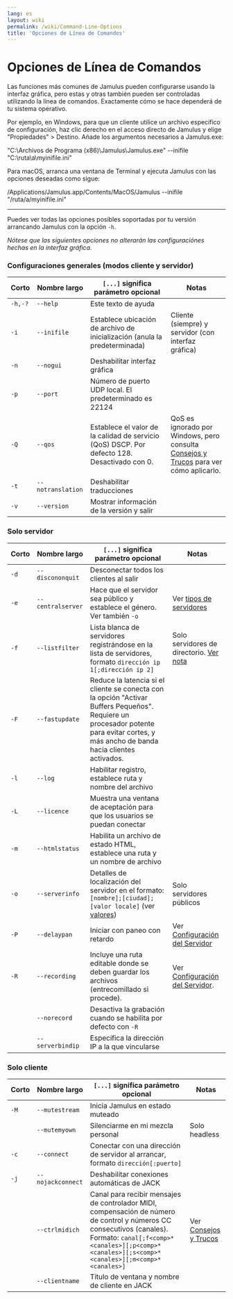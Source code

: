 ```yaml
---
lang: es
layout: wiki
permalink: /wiki/Command-Line-Options
title: 'Opciones de Línea de Comandos'
---
```


# Opciones de Línea de Comandos

Las funciones más comunes de Jamulus pueden configurarse usando la interfaz gráfica, pero estas y otras también pueden ser controladas utilizando la línea de comandos. Exactamente cómo se hace dependerá de tu sistema operativo.

Por ejemplo, en Windows, para que un cliente utilice un archivo específico de configuración, haz clic derecho en el acceso directo de Jamulus y elige "Propiedades" > Destino. Añade los argumentos necesarios a Jamulus.exe:

"C:\Archivos de Programa (x86)\Jamulus\Jamulus.exe" --inifile "C:\ruta\a\myinifile.ini"

Para macOS, arranca una ventana de Terminal y ejecuta Jamulus con las opciones deseadas como sigue:

/Applications/Jamulus.app/Contents/MacOS/Jamulus --inifile "/ruta/a/myinifile.ini"

***

Puedes ver todas las opciones posibles soportadas por tu versión arrancando Jamulus con la opción `-h`.

_Nótese que las siguientes opciones no alterarán las configuraciónes hechas en la interfaz gráfica._

### Configuraciones generales (modos cliente y servidor)

| Corto | Nombre largo | `[...]` significa parámetro opcional | Notas |
|---------|-------------------|--------------------------------------------------------------------------------------------------------------|----------------------------------------------------------|
| `-h,-?` | `--help` | Este texto de ayuda |                                                          |
| `-i` | `--inifile` | Establece ubicación de archivo de inicialización (anula la predeterminada) | Cliente (siempre) y servidor (con interfaz gráfica) |
| `-n` | `--nogui` | Deshabilitar interfaz gráfica |                                                          |
| `-p` | `--port` | Número de puerto UDP local. El predeterminado es 22124 |                                                          |
| `-Q` | `--qos` | Establece el valor de la calidad de servicio (QoS) DSCP. Por defecto 128. Desactivado con 0. | QoS es ignorado por Windows, pero consulta [Consejos y Trucos](Tips-Tricks-More#quality-of-service) para ver cómo aplicarlo. |
| `-t` | `--notranslation` | Deshabilitar traducciones |                                                          |
| `-v` | `--version` | Mostrar información de la versión y salir | |

### Solo servidor

| Corto | Nombre largo | `[...]` significa parámetro opcional | Notas |
|-------|-------------------|----------------------------------------------------------------------------------------------------------------------------|--------------------------------------------------------------------------|
| `-d` | `--discononquit` | Desconectar todos los clientes al salir |                                                                          |
| `-e` | `--centralserver` | Hace que el servidor sea público y establece el género. Ver también `-o` | Ver [tipos de servidores](Choosing-a-Server-Type#3-directorio) |
| `-f` | `--listfilter` | Lista blanca de servidores registrándose en la lista de servidores, formato `dirección ip 1[;dirección ip 2]` | Solo servidores de directorio. [Ver nota](Choosing-a-Server-Type#3-directorio) |
| `-F` | `--fastupdate` | Reduce la latencia si el cliente se conecta con la opción "Activar Buffers Pequeños". Requiere un procesador potente para evitar cortes, y más ancho de banda hacia clientes activados. |                                                                          |
| `-l` | `--log` | Habilitar registro, establece ruta y nombre del archivo |                                                                          |
| `-L` | `--licence` | Muestra una ventana de aceptación para que los usuarios se puedan conectar |                                                                          |
| `-m` | `--htmlstatus` | Habilita un archivo de estado HTML, establece una ruta y un nombre de archivo |                                                                          |
| `-o` | `--serverinfo` | Detalles de localización del servidor en el formato: `[nombre];[ciudad];[valor locale]` (ver [valores](https://doc.qt.io/qt-5/qlocale.html#Country-enum)) | Solo servidores públicos |
| `-P` | `--delaypan` | Iniciar con paneo con retardo | Ver [Configuración del Servidor](Server-Win-Mac#otras-opciones) |
| `-R` | `--recording` | Incluye una ruta editable donde se deben guardar los archivos (entrecomillado si procede). | Ver [Configuración del Servidor](Server-Win-Mac#grabación). |
|       | `--norecord` | Desactiva la grabación cuando se habilita por defecto con `-R` |                                                                          |
|       | `--serverbindip` | Especifica la dirección IP a la que vincularse |

### Solo cliente

| Corto | Nombre largo | `[...]` significa parámetro opcional | Notas |
|-------|-------------------|---------------------------------------------------------------------------------------------------------------------------|-----------------------------------------------------------------------------|
| `-M` | `--mutestream` | Inicia Jamulus en estado muteado |                                                                             |
|       | `--mutemyown` | Silenciarme en mi mezcla personal | Solo headless |
| `-c` | `--connect` | Conectar con una dirección de servidor al arrancar, formato `dirección[:puerto]` |                                                                             |
| `-j` | `--nojackconnect` | Deshabilitar conexiones automáticas de JACK |                                                                             |
|       | `--ctrlmidich` | Canal para recibir mensajes de controlador MIDI, compensación de número de control y números CC consecutivos (canales). Formato: `canal[;f<comp>*<canales>][;p<comp>*<canales>][;s<comp>*<canales>][;m<comp>*<canales>]` | Ver [Consejos y Trucos](Tips-Tricks-More#utilizar-ctrlmidich-para-controladores-midi) |
|       | `--clientname` | Título de ventana y nombre de cliente en JACK |                                                                             |



